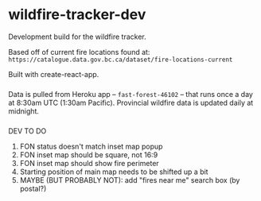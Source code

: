  # wildfire-tracker-dev
Development build for the wildfire tracker.

Based off of current fire locations found at: `https://catalogue.data.gov.bc.ca/dataset/fire-locations-current`

Built with create-react-app.

### 
Data is pulled from Heroku app – `fast-forest-46102` – that runs once a day at 8:30am UTC (1:30am Pacific). Provincial wildfire data is updated daily at midnight.




###
DEV TO DO

1. FON status doesn't match inset map popup
2. FON inset map should be square, not 16:9
3. FON inset map should show fire perimeter
4. Starting position of main map needs to be shifted up a bit
999. MAYBE (BUT PROBABLY NOT): add "fires near me" search box (by postal?)
